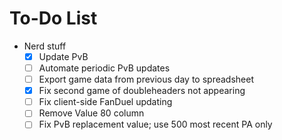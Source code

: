 # To-Do List

- Nerd stuff
    - [x] Update PvB
    - [ ] Automate periodic PvB updates
    - [ ] Export game data from previous day to spreadsheet
    - [x] Fix second game of doubleheaders not appearing
    - [ ] Fix client-side FanDuel updating
    - [ ] Remove Value 80 column
    - [ ] Fix PvB replacement value; use 500 most recent PA only